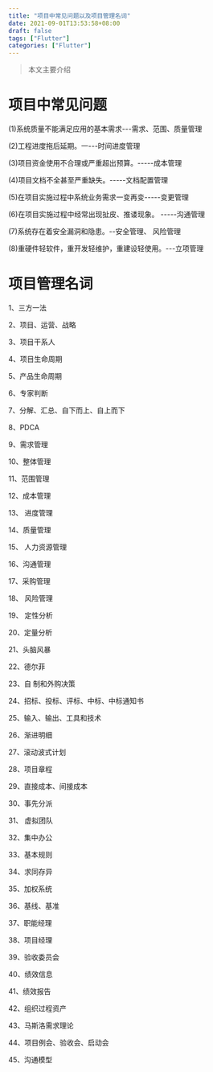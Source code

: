 ```yaml
---
title: "项目中常见问题以及项目管理名词"
date: 2021-09-01T13:53:58+08:00
draft: false
tags: ["Flutter"]
categories: ["Flutter"]
---
```


> 本文主要介绍

<!--more-->



# 项目中常见问题

(1)系统质量不能满足应用的基本需求---需求、范围、质量管理

(2)工程进度拖后延期。一---时间进度管理

(3)项目资金使用不合理或严重超出预算。-----成本管理

(4)项目文档不全甚至严重缺失。-----文档配置管理

(5)在项目实施过程中系统业务需求一变再变-----变更管理

(6)在项目实施过程中经常出现扯皮、推诿现象。 -----沟通管理

(7)系统存在着安全漏洞和隐患。--安全管理、 风险管理

(8)重硬件轻软件，重开发轻维护，重建设轻使用。---立项管理



# 项目管理名词

1、三方一法

2、项目、运营、战略

3、项目干系人

4、项目生命周期

5、产品生命周期

6、专家判断

7、分解、汇总、自下而上、自上而下

8、PDCA

9、需求管理

10、整体管理

11、范围管理

12、成本管理

13、 进度管理

14、质量管理

15、 人力资源管理

16、沟通管理

17、采购管理

18、 风险管理

19、 定性分析

20、定量分析

21、头脑风暴

22、德尔菲

23、自 制和外购决策

24、招标、投标、评标、中标、中标通知书

25、输入、输出、工具和技术

26、渐进明细

27、滚动波式计划

28、项目章程

29、直接成本、间接成本

30、事先分派

31、 虚拟团队

32、集中办公

33、基本规则

34、求同存异

35、加权系统

36、基线、基准

37、职能经理

38、项目经理

39、验收委员会

40、绩效信息

41、绩效报告

42、组织过程资产

43、马斯洛需求理论

44、项目例会、验收会、启动会

45、沟通模型